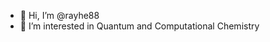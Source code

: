 - 👋 Hi, I’m @rayhe88
- 👀 I’m interested in Quantum and Computational Chemistry


<!---
rayhe88/rayhe88 is a ✨ special ✨ repository because its `README.md` (this file) appears on your GitHub profile.
You can click the Preview link to take a look at your changes.
- 🌱 I’m currently learning 
- 💞️ I’m looking to collaborate on ...
- 📫 How to reach me ...
--->
